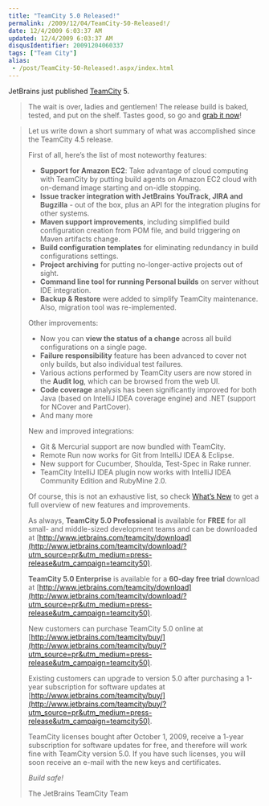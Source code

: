 ```yaml
---
title: "TeamCity 5.0 Released!"
permalink: /2009/12/04/TeamCity-50-Released!/
date: 12/4/2009 6:03:37 AM
updated: 12/4/2009 6:03:37 AM
disqusIdentifier: 20091204060337
tags: ["Team City"]
alias:
 - /post/TeamCity-50-Released!.aspx/index.html
---
```

JetBrains just published [TeamCity](http://www.jetbrains.com/teamcity/index.html) 5.

> The wait is over, ladies and gentlemen! The release build is baked, tested, and put on the shelf. Tastes good, so go and [grab it now](http://www.jetbrains.com/teamcity/download/index.html)!
<!-- more -->
> 
> Let us write down a short summary of what was accomplished since the TeamCity 4.5 release.
> 
> First of all, here’s the list of most noteworthy features:
> 
> *   **Support for Amazon EC2**: Take advantage of cloud computing with TeamCity by putting build agents on Amazon EC2 cloud with on-demand image starting and on-idle stopping.
> *   **Issue tracker integration with JetBrains YouTrack, JIRA and Bugzilla** - out of the box, plus an API for the integration plugins for other systems.
> *   **Maven support improvements**, including simplified build configuration creation from POM file, and build triggering on Maven artifacts change.
> *   **Build configuration templates** for eliminating redundancy in build configurations settings.
> *   **Project archiving** for putting no-longer-active projects out of sight.
> *   **Command line tool for running Personal builds** on server without IDE integration.
> *   **Backup & Restore** were added to simplify TeamCity maintenance. Also, migration tool was re-implemented.
> 
> Other improvements:
> 
> *   Now you can **view the status of a change** across all build configurations on a single page.
> *   **Failure responsibility** feature has been advanced to cover not only builds, but also individual test failures.
> *   Various actions performed by TeamCity users are now stored in the **Audit log**, which can be browsed from the web UI.
> *   **Code coverage** analysis has been significantly improved for both Java (based on IntelliJ IDEA coverage engine) and .NET (support for NCover and PartCover).
> *   And many more
> 
> New and improved integrations:
> 
> *   Git & Mercurial support are now bundled with TeamCity.
> *   Remote Run now works for Git from IntelliJ IDEA & Eclipse.
> *   New support for Cucumber, Shoulda, Test-Spec in Rake runner.
> *   TeamCity IntelliJ IDEA plugin now works with IntelliJ IDEA Community Edition and RubyMine 2.0.
> 
> Of course, this is not an exhaustive list, so check [What’s New](http://www.jetbrains.net/confluence/display/TCD5/What%27s+New+in+TeamCity+5.0) to get a full overview of new features and improvements.
> 
> As always, **TeamCity 5.0 Professional** is available for **FREE** for all small- and middle-sized development teams and can be downloaded at [http://www.jetbrains.com/teamcity/download](http://www.jetbrains.com/teamcity/download/?utm_source=pr&utm_medium=press-release&utm_campaign=teamcity50).
> 
> **TeamCity 5.0 Enterprise** is available for a **60-day free trial** download at [http://www.jetbrains.com/teamcity/download](http://www.jetbrains.com/teamcity/download/?utm_source=pr&utm_medium=press-release&utm_campaign=teamcity50).
> 
> New customers can purchase TeamCity 5.0 online at [http://www.jetbrains.com/teamcity/buy/](http://www.jetbrains.com/teamcity/buy/?utm_source=pr&utm_medium=press-release&utm_campaign=teamcity50).
> 
> Existing customers can upgrade to version 5.0 after purchasing a 1-year subscription for software updates at [http://www.jetbrains.com/teamcity/buy/](http://www.jetbrains.com/teamcity/buy/?utm_source=pr&utm_medium=press-release&utm_campaign=teamcity50).
> 
> TeamCity licenses bought after October 1, 2009, receive a 1-year subscription for software updates for free, and therefore will work fine with TeamCity version 5.0. If you have such licenses, you will soon receive an e-mail with the new keys and certificates.
> 
> *Build safe!*
> 
> The JetBrains TeamCity Team
